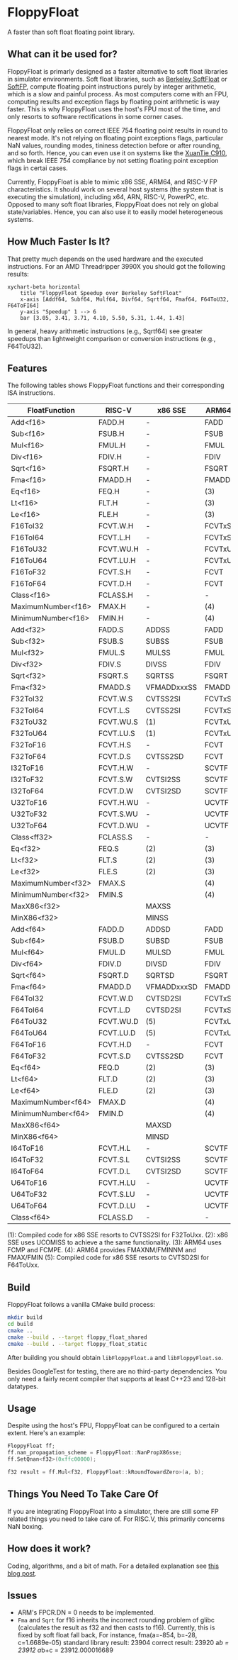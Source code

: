 # FloppyFloat

A faster than soft float floating point library.

## What can it be used for?
FloppyFloat is primarly designed as a faster alternative to soft float libraries in simulator environments.
Soft float libraries, such as [Berkeley SoftFloat](https://github.com/ucb-bar/berkeley-softfloat-3) or [SoftFP](https://bellard.org/softfp/),
compute floating point instructions purely by integer arithmetic, which is a slow and painful process.
As most computers come with an FPU, computing results and exception flags by floating point arithmetic is way faster.
This is why FloppyFloat uses the host's FPU most of the time, and only resorts to software rectifications in some corner cases.

FloppyFloat only relies on correct IEEE 754 floating point results in round to nearest mode.
It's not relying on floating point exceptions flags, particular NaN values, rounding modes, tininess detection before or after rounding, and so forth.
Hence, you can even use it on systems like the [XuanTie C910](https://www.riscfive.com/2023/03/09/t-head-xuantie-c910-risc-v/),
which break IEEE 754 compliance by not setting floating point exception flags in certai cases.

Currently, FloppyFloat is able to mimic x86 SSE, ARM64, and RISC-V FP characteristics.
It should work on several host systems (the system that is executing the simulation), including x64, ARN, RISC-V, PowerPC, etc.
Opposed to many soft float libraries, FloppyFloat does not rely on global state/variables.
Hence, you can also use it to easily model heterogeneous systems.

## How Much Faster Is It?
That pretty much depends on the used hardware and the executed instructions.
For an AMD Threadripper 3990X you should got the following results:

```mermaid
xychart-beta horizontal
    title "FloppyFloat Speedup over Berkeley SoftFloat"
    x-axis [Addf64, Subf64, Mulf64, Divf64, Sqrtf64, Fmaf64, F64ToU32, F64ToFI64]
    y-axis "Speedup" 1 --> 6
    bar [3.05, 3.41, 3.71, 4.10, 5.50, 5.31, 1.44, 1.43]
```
In general, heavy arithmetic instructions (e.g., Sqrtf64) see greater speedups than lightweight comparison or conversion instructions (e.g., F64ToU32).

## Features
The following tables shows FloppyFloat functions and their corresponding ISA instructions.


| FloatFunction        | RISC-V    | x86 SSE     | ARM64  |
|----------------------|-----------|-------------|--------|
| Add\<f16\>           | FADD.H    | -           | FADD   |
| Sub\<f16\>           | FSUB.H    | -           | FSUB   |
| Mul\<f16\>           | FMUL.H    | -           | FMUL   |
| Div\<f16\>           | FDIV.H    | -           | FDIV   |
| Sqrt\<f16\>          | FSQRT.H   | -           | FSQRT  |
| Fma\<f16\>           | FMADD.H   | -           | FMADD  |
| Eq\<f16\>            | FEQ.H     | -           | (3)    |
| Lt\<f16\>            | FLT.H     | -           | (3)    |
| Le\<f16\>            | FLE.H     | -           | (3)    |
| F16ToI32             | FCVT.W.H  | -           | FCVTxS |
| F16ToI64             | FCVT.L.H  | -           | FCVTxS |
| F16ToU32             | FCVT.WU.H | -           | FCVTxU |
| F16ToU64             | FCVT.LU.H | -           | FCVTxU |
| F16ToF32             | FCVT.S.H  | -           | FCVT   |
| F16ToF64             | FCVT.D.H  | -           | FCVT   |
| Class\<f16\>         | FCLASS.H  | -           | -      |
| MaximumNumber\<f16\> | FMAX.H    | -           | (4)    |
| MinimumNumber\<f16\> | FMIN.H    | -           | (4)    |
| Add\<f32\>           | FADD.S    | ADDSS       | FADD   |
| Sub\<f32\>           | FSUB.S    | SUBSS       | FSUB   |
| Mul\<f32\>           | FMUL.S    | MULSS       | FMUL   |
| Div\<f32\>           | FDIV.S    | DIVSS       | FDIV   |
| Sqrt\<f32\>          | FSQRT.S   | SQRTSS      | FSQRT  |
| Fma\<f32\>           | FMADD.S   | VFMADDxxxSS | FMADD  |
| F32ToI32             | FCVT.W.S  | CVTSS2SI    | FCVTxS |
| F32ToI64             | FCVT.L.S  | CVTSS2SI    | FCVTxS |
| F32ToU32             | FCVT.WU.S | (1)         | FCVTxU |
| F32ToU64             | FCVT.LU.S | (1)         | FCVTxU |
| F32ToF16             | FCVT.H.S  | -           | FCVT   |
| F32ToF64             | FCVT.D.S  | CVTSS2SD    | FCVT   |
| I32ToF16             | FCVT.H.W  | -           | SCVTF  |
| I32ToF32             | FCVT.S.W  | CVTSI2SS    | SCVTF  |
| I32ToF64             | FCVT.D.W  | CVTSI2SD    | SCVTF  |
| U32ToF16             | FCVT.H.WU | -           | UCVTF  |
| U32ToF32             | FCVT.S.WU | -           | UCVTF  |
| U32ToF64             | FCVT.D.WU | -           | UCVTF  |
| Class\<ff32\>        | FCLASS.S  | -           | -      |
| Eq\<f32\>            | FEQ.S     | (2)         | (3)    |
| Lt\<f32\>            | FLT.S     | (2)         | (3)    |
| Le\<f32\>            | FLE.S     | (2)         | (3)    |
| MaximumNumber\<f32\> | FMAX.S    |             | (4)    |
| MinimumNumber\<f32\> | FMIN.S    |             | (4)    |
| MaxX86\<f32\>        |           | MAXSS       |        |
| MinX86\<f32\>        |           | MINSS       |        |
| Add\<f64\>           | FADD.D    | ADDSD       | FADD   |
| Sub\<f64\>           | FSUB.D    | SUBSD       | FSUB   |
| Mul\<f64\>           | FMUL.D    | MULSD       | FMUL   |
| Div\<f64\>           | FDIV.D    | DIVSD       | FDIV   |
| Sqrt\<f64\>          | FSQRT.D   | SQRTSD      | FSQRT  |
| Fma\<f64\>           | FMADD.D   | VFMADDxxxSD | FMADD  |
| F64ToI32             | FCVT.W.D  | CVTSD2SI    | FCVTxS |
| F64ToI64             | FCVT.L.D  | CVTSD2SI    | FCVTxS |
| F64ToU32             | FCVT.WU.D | (5)         | FCVTxU |
| F64ToU64             | FCVT.LU.D | (5)         | FCVTxU |
| F64ToF16             | FCVT.H.D  | -           | FCVT   |
| F64ToF32             | FCVT.S.D  | CVTSS2SD    | FCVT   |
| Eq\<f64\>            | FEQ.D     | (2)         | (3)    |
| Lt\<f64\>            | FLT.D     | (2)         | (3)    |
| Le\<f64\>            | FLE.D     | (2)         | (3)    |
| MaximumNumber\<f64\> | FMAX.D    |             | (4)    |
| MinimumNumber\<f64\> | FMIN.D    |             | (4)    |
| MaxX86\<f64\>        |           | MAXSD       |        |
| MinX86\<f64\>        |           | MINSD       |        |
| I64ToF16             | FCVT.H.L  | -           | SCVTF  |
| I64ToF32             | FCVT.S.L  | CVTSI2SS    | SCVTF  |
| I64ToF64             | FCVT.D.L  | CVTSI2SD    | SCVTF  |
| U64ToF16             | FCVT.H.LU | -           | UCVTF  |
| U64ToF32             | FCVT.S.LU | -           | UCVTF  |
| U64ToF64             | FCVT.D.LU | -           | UCVTF  |
| Class\<f64\>         | FCLASS.D  | -           | -      |

(1): Compiled code for x86 SSE resorts to CVTSS2SI for F32ToUxx.
(2): x86 SSE uses UCOMISS to achieve a the same functionality.
(3): ARM64 uses FCMP and FCMPE.
(4): ARM64 provides FMAXNM/FMINNM and FMAX/FMIN
(5): Compiled code for x86 SSE resorts to CVTSD2SI for F64ToUxx.

## Build
FloppyFloat follows a vanilla CMake build process:
```bash
mkdir build
cd build
cmake ..
cmake --build . --target floppy_float_shared
cmake --build . --target floppy_float_static
```
After building you should obtain `libFloppyFloat.a` and `libFloppyFloat.so`.

Besides GoogleTest for testing, there are no third-party dependencies.
You only need a fairly recent compiler that supports at least C++23 and 128-bit datatypes.

## Usage
Despite using the host's FPU, FloppyFloat can be configured to a certain extent.
Here's an example:
```c++
FloppyFloat ff;
ff.nan_propagation_scheme = FloppyFloat::NanPropX86sse;
ff.SetQnan<f32>(0xffc00000);

f32 result = ff.Mul<f32, FloppyFloat::kRoundTowardZero>(a, b);
```

## Things You Need To Take Care Of
If you are integrating FloppyFloat into a simulator, there are still some FP related things you need to take care of.
For RISC.V, this primarily concerns NaN boxing.

## How does it work?
Coding, algorithms, and a bit of math.
For a detailed explanation see [this blog post](https://www.chciken.com/simulation/2023/11/12/fast-floating-point-simulation.html).

## Issues
- ARM's FPCR.DN = 0 needs to be implemented.
- `Fma` and `Sqrt` for f16 inherits the incorrect rounding problem of glibc (calculates the result as f32 and then casts to f16). Currently, this is fixed by soft float fall back,
For instance,
fma<f16>(a=-854, b=-28, c=1.6689e-05)
standard library result: 23904
correct result: 23920
a*b = 23912
a*b+c = 23912.000016689